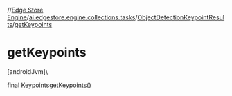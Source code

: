 //[Edge Store Engine](../../../index.md)/[ai.edgestore.engine.collections.tasks](../index.md)/[ObjectDetectionKeypointResults](index.md)/[getKeypoints](get-keypoints.md)

# getKeypoints

[androidJvm]\

final [Keypoints](../../ai.edgestore.engine.collections/-keypoints/index.md)[getKeypoints](get-keypoints.md)()
